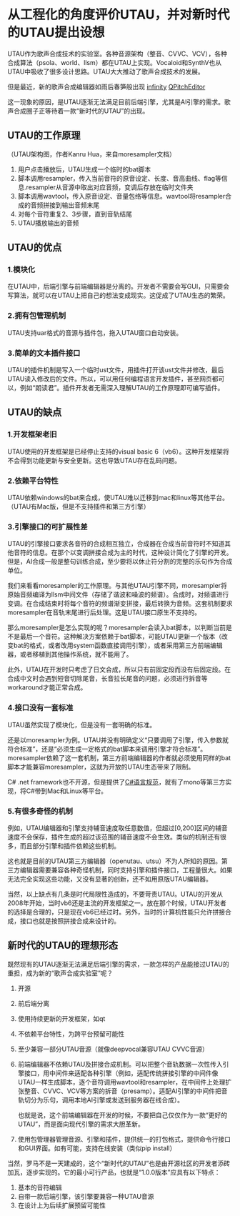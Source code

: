 # 从工程化的角度评价UTAU，并对新时代的UTAU提出设想
UTAU作为歌声合成技术的实验室。各种音源架构（整音、CVVC、VCV），各种合成算法（psola、world、llsm）都在UTAU上实现。Vocaloid和SynthV也从UTAU中吸收了很多设计思路。UTAU大大推动了歌声合成技术的发展。

但是最近，新的歌声合成编辑器如雨后春笋般出现
[infinity](https://www.bilibili.com/video/av541600953)
[QPitchEditor](https://www.bilibili.com/video/av714520647)

这一现象的原因，是UTAU逐渐无法满足目前后端引擎，尤其是AI引擎的需求。歌声合成圈子正等待着一款“新时代的UTAU”的出现。

## UTAU的工作原理
（UTAU架构图，作者Kanru Hua，来自moresampler文档）
1. 用户点击播放后，UTAU生成一个临时的bat脚本
2. 脚本调用resampler，传入当前音符的原音设定、长度、音高曲线、flag等信息.resampler从音源中取出对应音频，变调后存放在临时文件夹
3. 脚本调用wavtool，传入原音设定、音量包络等信息。wavtool将resampler合成的音频拼接到输出音频末尾
4. 对每个音符重复2、3步骤，直到音轨结尾
5. UTAU播放输出的音频

## UTAU的优点
### 1.模块化
在UTAU中，后端引擎与前端编辑器是分离的。开发者不需要会写GUI，只需要会写算法，就可以在UTAU上把自己的想法变成现实。这促成了UTAU生态的繁荣。

### 2.拥有包管理机制
UTAU支持uar格式的音源与插件包，拖入UTAU窗口自动安装。

### 3.简单的文本插件接口
UTAU的插件机制是写入一个临时ust文件，用插件打开该ust文件并修改，最后UTAU读入修改后的文件。所以，可以用任何编程语言开发插件，甚至网页都可以，例如“朗读君”。插件开发者无需深入理解UTAU的工作原理即可编写插件。

## UTAU的缺点
### 1.开发框架老旧
UTAU使用的开发框架是已经停止支持的visual basic 6（vb6）。这种开发框架将不会得到功能更新与安全更新。这也导致UTAU存在乱码问题。

### 2.依赖平台特性
UTAU依赖windows的bat来合成，使UTAU难以迁移到mac和linux等其他平台。（UTAU有Mac版，但是不支持插件和第三方引擎）

### 3.引擎接口的可扩展性差
UTAU的引擎接口要求各音符的合成相互独立，合成器在合成当前音符时不知道其他音符的信息。在那个以变调拼接合成为主的时代，这种设计简化了引擎的开发。但是，AI合成一般是整句训练合成，至少要将以休止符分割的完整的乐句作为合成单位。

我们来看看moresampler的工作原理。与其他UTAU引擎不同，moresampler将原始音频编译为llsm中间文件（存储了谐波和噪波的频谱）。合成时，对频谱进行变调。在合成结束时将每个音符的频谱渐变拼接，最后转换为音频。这套机制要求moresampler在音轨末尾进行后处理。这是UTAU接口原生不支持的。

那么moresampler是怎么实现的呢？moresampler会读入bat脚本，以判断当前是不是最后一个音符。这种解决方案依赖于bat脚本，可能UTAU更新一个版本（改变bat的格式，或者改用system函数直接调用引擎），或者采用第三方前端编辑器，或者移植到其他操作系统，就不能用了。

此外，UTAU在开发时只考虑了日文合成，所以只有前固定段而没有后固定段。在合成中文时会遇到短音切除尾音，长音拉长尾音的问题，必须进行拆音等workaround才能正常合成。

### 4.接口没有一套标准
UTAU虽然实现了模块化，但是没有一套明确的标准。

还是以moresampler为例。UTAU并没有明确定义“只要调用了引擎，传入参数就符合标准”，还是“必须生成一定格式的bat脚本来调用引擎才符合标准”。moresampler依赖了这一套机制，第三方前端编辑器的作者就必须使用同样的bat脚本才能兼容moresampler，这就为开放的UTAU生态带来了限制。

C# .net framework也不开源，但是提供了[C#语言规范](https://www.ecma-international.org/wp-content/uploads/ECMA-334_2nd_edition_december_2002.pdf)，就有了mono等第三方实现，将C#带到Mac和Linux等平台。

### 5.有很多奇怪的机制
例如，UTAU编辑器和引擎支持辅音速度取任意数值，但超过[0,200]区间的辅音速度不会保存，插件生成的超过该范围的辅音速度不会生效。类似的机制还有很多，而且部分引擎和插件依赖这些机制。

这也就是目前的UTAU第三方编辑器（openutau、utsu）不为人所知的原因。第三方编辑器需要兼容各种奇怪机制，同时支持引擎和插件接口，工程量很大。如果无法完全实现这些功能，又没有显著的创新，还不如用原版UTAU编辑器。

当然，以上缺点有几条是时代局限性造成的，不要苛责UTAU。UTAU的开发从2008年开始，当时vb6还是主流的开发框架之一。放在那个时候，UTAU开发者的选择是合理的，只是现在vb6已经过时。另外，当时的计算机性能只允许拼接合成，接口也就是按照拼接合成来设计的。

## 新时代的UTAU的理想形态
既然现有的UTAU逐渐无法满足后端引擎的需求，一款怎样的产品能接过UTAU的重担，成为新的“歌声合成实验室”呢？
1. 开源
2. 前后端分离
3. 使用持续更新的开发框架，如qt
4. 不依赖平台特性，为跨平台预留可能性
5. 至少兼容一部分UTAU音源（就像deepvocal兼容UTAU CVVC音源）
6. 前端编辑器不依赖UTAU及拼接合成机制。可以把整个音轨数据一次性传入引擎接口，用中间件来适配各种引擎（例如，适配传统拼接引擎的中间件像UTAU一样生成脚本，逐个音符调用wavtool和resampler，在中间件上处理扩张整音、CVVC、VCV等方案的拆音（presamp）。适配AI引擎的中间件把音轨切分为乐句，调用本地AI引擎或发送到服务器在线合成）。
    
    也就是说，这个前端编辑器在开发的时候，不要把自己仅仅作为一款“更好的UTAU”，而是面向现代引擎的需求大胆革新。
7. 使用包管理器管理音源、引擎和插件，提供统一的打包格式，提供命令行接口和GUI界面。如有可能，支持在线安装（类似pip install）

当然，罗马不是一天建成的，这个“新时代的UTAU”也是由开源社区的开发者添砖加瓦，逐步实现的。它的最小可行产品，也就是“1.0.0版本”应具有以下特点：
1. 基本的音符编辑
2. 自带一款后端引擎，该引擎要兼容一种UTAU音源
3. 在设计上为后续扩展预留可能性